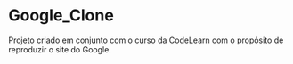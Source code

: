 # Google_Clone
 Projeto criado em conjunto com o curso da CodeLearn com o propósito de reproduzir o site do Google.
